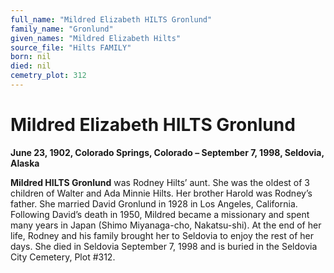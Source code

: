 ```yaml
---
full_name: "Mildred Elizabeth HILTS Gronlund"
family_name: "Gronlund"
given_names: "Mildred Elizabeth Hilts"
source_file: "Hilts FAMILY"
born: nil
died: nil
cemetry_plot: 312
---
```

# Mildred Elizabeth HILTS Gronlund

**June 23, 1902, Colorado Springs, Colorado – September 7, 1998,
Seldovia, Alaska**

**Mildred HILTS Gronlund** was Rodney Hilts’ aunt. She was the oldest of
3 children of Walter and Ada Minnie Hilts. Her brother Harold was
Rodney’s father. She married David Gronlund in 1928 in Los Angeles,
California. Following David’s death in 1950, Mildred became a missionary
and spent many years in Japan (Shimo Miyanaga-cho, Nakatsu-shi). At the
end of her life, Rodney and his family brought her to Seldovia to enjoy
the rest of her days. She died in Seldovia September 7, 1998 and is
buried in the Seldovia City Cemetery, Plot \#312.

